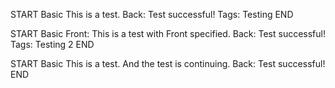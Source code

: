 <!-- CARD -->
START
Basic
This is a test.
Back: Test successful!
Tags: Testing
END

<!-- CARD -->
START
Basic
Front: This is a test with Front specified.
Back: Test successful!
Tags: Testing 2
END

<!-- CARD -->
START
Basic
This is a test.
And the test is continuing.
Back: Test successful!
END
